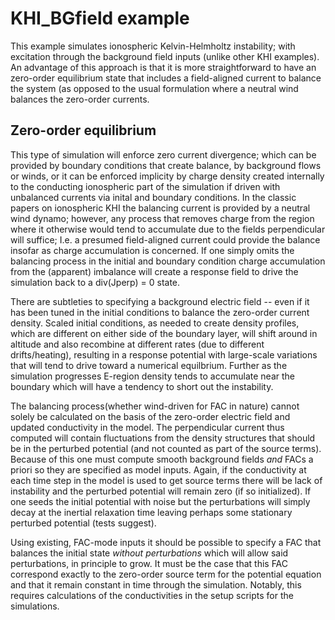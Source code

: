 # KHI_BGfield example

This example simulates ionospheric Kelvin-Helmholtz instability; with excitation through the background field inputs (unlike other KHI examples).  An advantage of this approach is that it is more straightforward to have an zero-order equilibrium state that includes a field-aligned current to balance the system (as opposed to the usual formulation where a neutral wind balances the zero-order currents.  

## Zero-order equilibrium

This type of simulation will enforce zero current divergence; which can be provided by boundary conditions that create balance, by background flows or winds, or it can be enforced implicity by charge density created internally to the conducting ionospheric part of the simulation if driven with unbalanced currents via inital and boundary conditions.  In the classic papers on ionospheric KHI the balancing current is provided by a neutral wind dynamo; however, any process that removes charge from the region where it otherwise would tend to accumulate due to the fields perpendicular will suffice; I.e. a presumed field-aligned current could provide the balance insofar as charge accumulation is concerned.  If one simply omits the balancing process in the initial and boundary condition charge accumulation from the (apparent) imbalance will create a response field to drive the simulation back to a div(Jperp) = 0 state.  

There are subtleties to specifying a background electric field -- even if it has been tuned in the initial conditions to balance the zero-order current density.  Scaled initial conditions, as needed to create density profiles, which are different on either side of the boundary layer, will shift around in altitude and also recombine at different rates (due to different drifts/heating), resulting in a response potential with large-scale variations that will tend to drive toward a numerical equilbrium.  Further as the simulation progresses E-region density tends to accumulate near the boundary which will have a tendency to short out the instability.  

The balancing process(whether wind-driven for FAC in nature) cannot solely be calculated on the basis of the zero-order electric field and updated conductivity in the model.  The perpendicular current thus computed will contain fluctuations from the density structures that should be in the perturbed potential (and not counted as part of the source terms).  Because of this one must compute smooth background fields *and* FACs a priori so they are specified as model inputs.  Again, if the conductivity at each time step in the model is used to get source terms there will be lack of instability and the perturbed potential will remain zero (if so initialized).  If one seeds the initial potential with noise but the perturbations will simply decay at the inertial relaxation time leaving perhaps some stationary perturbed potential (tests suggest).   

Using existing, FAC-mode inputs it should be possible to specify a FAC that balances the initial state *without perturbations* which will allow said perturbations, in principle to grow.  It must be the case that this FAC correspond exactly to the zero-order source term for the potential equation and that it remain constant in time through the simulation.  Notably, this requires calculations of the conductivities in the setup scripts for the simulations.  



